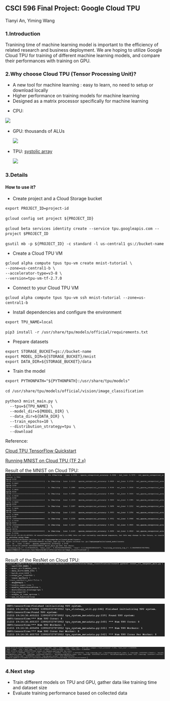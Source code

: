 ## CSCI 596 Final Project: Google Cloud TPU

Tianyi An, Yiming Wang

### 1.Introduction

Tranining time of machine learning model is important to the efficiency of related research and business deployment. We are hoping to utilize Google Cloud TPU for training of different machine learning models, and compare their performances with training on GPU.

### 2.Why choose Cloud TPU (Tensor Processing Unit)?

* A new tool for machine learning : easy to learn, no need to setup or download locally
* Higher performance on training models for machine learning 
* Designed as a matrix processor specifically for machine learning

- CPU:

![](https://cloud.google.com/tpu/docs/images/image6.gif)

* GPU: thousands of ALUs

  ![](https://cloud.google.com/tpu/docs/images/image2.gif)

* TPU:  [systolic array](https://en.wikipedia.org/wiki/Systolic_array)

  ![](https://cloud.google.com/tpu/docs/images/image4_5pfb45w.gif)

### 3.Details

#### How to use it?
- Create project and a Cloud Storage bucket
```
export PROJECT_ID=project-id

gcloud config set project ${PROJECT_ID}

gcloud beta services identity create --service tpu.googleapis.com --project $PROJECT_ID

gsutil mb -p ${PROJECT_ID} -c standard -l us-central1 gs://bucket-name
```
- Create a Cloud TPU VM
```
gcloud alpha compute tpus tpu-vm create mnist-tutorial \
--zone=us-central1-b \
--accelerator-type=v3-8 \
--version=tpu-vm-tf-2.7.0
```
- Connect to your Cloud TPU VM
```
gcloud alpha compute tpus tpu-vm ssh mnist-tutorial --zone=us-central1-b
```
- Install dependencies and configure the environment
```
export TPU_NAME=local

pip3 install -r /usr/share/tpu/models/official/requirements.txt
```
- Prepare datasets
```
export STORAGE_BUCKET=gs://bucket-name
export MODEL_DIR=${STORAGE_BUCKET}/mnist
export DATA_DIR=${STORAGE_BUCKET}/data
```
- Train the model
```
export PYTHONPATH="${PYTHONPATH}:/usr/share/tpu/models"

cd /usr/share/tpu/models/official/vision/image_classification

python3 mnist_main.py \
  --tpu=${TPU_NAME} \
  --model_dir=${MODEL_DIR} \
  --data_dir=${DATA_DIR} \
  --train_epochs=10 \
  --distribution_strategy=tpu \
  --download
```

Reference: 

[Cloud TPU TensorFlow Quickstart](https://cloud.google.com/tpu/docs/tensorflow-quickstart-tpu-vm#tpu-vm)

[Running MNIST on Cloud TPU (TF 2.x)](https://cloud.google.com/tpu/docs/tutorials/mnist-2.x)

Result of the MNIST on Cloud TPU:
![result](https://github.com/tianyia/CSCI596-Project/blob/main/3.png)

Result of the ResNet on Cloud TPU:
![result](https://github.com/tianyia/CSCI596-Project/blob/main/ResNet1.jpg)

![result](https://github.com/tianyia/CSCI596-Project/blob/main/ResNet2.jpg)

![result](https://github.com/tianyia/CSCI596-Project/blob/main/ResNet3.jpg)
----------

### 4.Next step

* Train different models on TPU and GPU, gather data like training time and dataset size
* Evaluate training performance based on collected data
